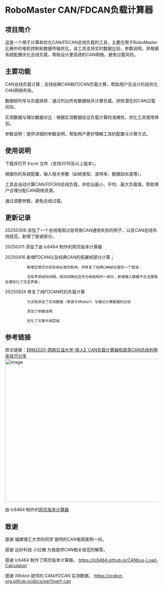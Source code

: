 # RoboMaster CAN/FDCAN负载计算器

## 项目简介

这是一个用于计算和优化CAN/FDCAN总线负载的工具，主要应用于RoboMaster比赛中的电机控制和数据传输优化。该工具支持实时数据比较、参数说明，并根据系统配置优化总线负载，帮助设计更高效的CAN网络，避免过载风险。

## 主要功能

CAN总线负载计算：支持经典CAN和FDCAN负载计算，帮助用户在设计阶段优化CAN网络布局。

数据帧列举与负载排除：通过列出所有数据帧并计算负载，排除潜在的CAN过载风险。

实测数据与理论数据对比：根据实测数据验证负载计算的准确性，优化工具使用体验。

参数说明：提供详细的参数说明，帮助用户更好理解工具的配置与计算方式。

## 使用说明

下载并打开 Excel 文件（支持2019及以上版本）。

根据你的系统配置，输入相关参数（如帧类型、波特率、数据段长度等）。

工具会自动计算CAN/FDCAN总线负载，并给出最小、平均、最大负载值，帮助用户合理分配CAN网络资源。

通过调整参数，避免总线过载。

## 更新记录

20250308      添加了一个总线电阻过低导致CAN通信失败的例子，以及CAN总线布线规范。新增了致谢部分。

20250311      添加了由 lc6464 制作的网页版本计算器

20250416      新增FDCAN以及经典CAN的拓展帧部分计算；

              新增位填充对实际帧长度的影响，并修复了经典CAN帧长度的一个错误：

              没有考虑帧间间隔，帧间间隔也应作为帧结构的一部分，新增输入数据不合法报错处理优化了交互界面；

20250824      修复了纯FDCAN时的负载计算

              为文档添加了实测数据（来源于XRobot）与理论计算数据的比较

              添加了参数说明

              优化了文章大纲层级

## 参考链接

原文链接：[【RM2025-西南石油大学-铁人】CAN负载计算器和提高CAN总线利用率技巧分享](https://bbs.robomaster.com/article/557395?source=8)
<img width="1713" height="468" alt="image" src="https://github.com/user-attachments/assets/e0ca7674-4014-4044-846a-fa8e6a22551d" />


由 lc6464 制作的[网页版本计算器](https://lc6464.github.io/CANbus-Load-Calculator/)

## 致谢

感谢 福建理工大学的同学 提供的CAN电阻案例一份。

感谢 达妙科技 小红帽 为我提供CAN相关规范的解答。

感谢 lc6464 制作了网页版本计算器。 https://lc6464.github.io/CANbus-Load-Calculator/ 

感谢 XRobot 提供的 CAN/FDCAN 实测数据。 https://xrobot-org.github.io/docs/perf/perf-can 
